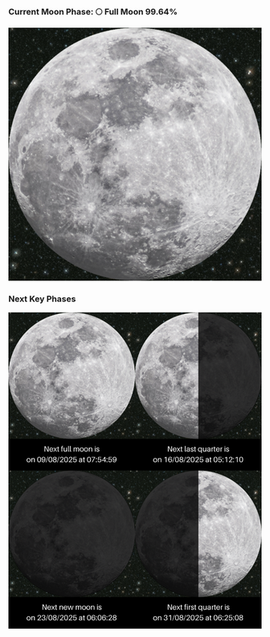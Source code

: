 ### Current Moon Phase: 🌕 Full Moon 99.64%
![Moon Phase](moonphase.png)
### Next Key Phases
![Gallery](gallery.png)
